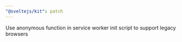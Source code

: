 ```yaml
---
"@sveltejs/kit": patch
---
```


Use anonymous function in service worker init script to support legacy browsers
